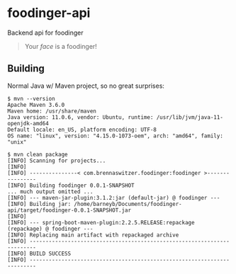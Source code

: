 # foodinger-api
Backend api for foodinger

> Your _face_ is a foodinger!

## Building

Normal Java w/ Maven project, so no great surprises:

    $ mvn --version
    Apache Maven 3.6.0
    Maven home: /usr/share/maven
    Java version: 11.0.6, vendor: Ubuntu, runtime: /usr/lib/jvm/java-11-openjdk-amd64
    Default locale: en_US, platform encoding: UTF-8
    OS name: "linux", version: "4.15.0-1073-oem", arch: "amd64", family: "unix"
    
    $ mvn clean package
    [INFO] Scanning for projects...
    [INFO] 
    [INFO] ---------------< com.brennaswitzer.foodinger:foodinger >----------------
    [INFO] Building foodinger 0.0.1-SNAPSHOT
    ... much output omitted ...
    [INFO] --- maven-jar-plugin:3.1.2:jar (default-jar) @ foodinger ---
    [INFO] Building jar: /home/barneyb/Documents/foodinger-api/target/foodinger-0.0.1-SNAPSHOT.jar
    [INFO] 
    [INFO] --- spring-boot-maven-plugin:2.2.5.RELEASE:repackage (repackage) @ foodinger ---
    [INFO] Replacing main artifact with repackaged archive
    [INFO] ------------------------------------------------------------------------
    [INFO] BUILD SUCCESS
    [INFO] ------------------------------------------------------------------------
